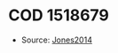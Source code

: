 <a name="material" />

# COD 1518679
<script type="application/ld+json">
  {
    "@context": "https://schema.org/",
    "@type": "ChemicalSubstance",
    "http://purl.org/dc/terms/conformsTo":
      {
        "@type": "CreativeWork",
        "@id": "https://bioschemas.org/profiles/ChemicalSubstance/0.4-RELEASE/"
      },
    "@id": "https://egonw.github.io/nanowiki/nanowiki399.html#material",
    "name": "COD 1518679",
    "sameAs": "http://127.0.0.1/mediawiki/index.php/Special:URIResolver/COD_1518679"
  }
</script>


* Source: [Jones2014](http://127.0.0.1/mediawiki/index.php/Special:URIResolver/Jones2014)
